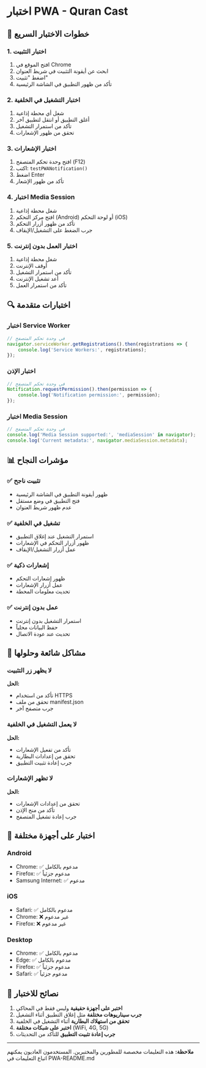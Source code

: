# اختبار PWA - Quran Cast

## 🧪 خطوات الاختبار السريع

### 1. اختبار التثبيت
1. افتح الموقع في Chrome
2. ابحث عن أيقونة التثبيت في شريط العنوان
3. اضغط "تثبيت"
4. تأكد من ظهور التطبيق في الشاشة الرئيسية

### 2. اختبار التشغيل في الخلفية
1. شغل أي محطة إذاعية
2. أغلق التطبيق أو انتقل لتطبيق آخر
3. تأكد من استمرار التشغيل
4. تحقق من ظهور الإشعارات

### 3. اختبار الإشعارات
1. افتح وحدة تحكم المتصفح (F12)
2. اكتب: `testPWANotification()`
3. اضغط Enter
4. تأكد من ظهور الإشعار

### 4. اختبار Media Session
1. شغل محطة إذاعية
2. افتح مركز التحكم (Android) أو لوحة التحكم (iOS)
3. تأكد من ظهور أزرار التحكم
4. جرب الضغط على التشغيل/الإيقاف

### 5. اختبار العمل بدون إنترنت
1. شغل محطة إذاعية
2. أوقف الإنترنت
3. تأكد من استمرار التشغيل
4. أعد تشغيل الإنترنت
5. تأكد من استمرار العمل

## 🔍 اختبارات متقدمة

### اختبار Service Worker
```javascript
// في وحدة تحكم المتصفح
navigator.serviceWorker.getRegistrations().then(registrations => {
    console.log('Service Workers:', registrations);
});
```

### اختبار الإذن
```javascript
// في وحدة تحكم المتصفح
Notification.requestPermission().then(permission => {
    console.log('Notification permission:', permission);
});
```

### اختبار Media Session
```javascript
// في وحدة تحكم المتصفح
console.log('Media Session supported:', 'mediaSession' in navigator);
console.log('Current metadata:', navigator.mediaSession.metadata);
```

## 📊 مؤشرات النجاح

### ✅ تثبيت ناجح
- ظهور أيقونة التطبيق في الشاشة الرئيسية
- فتح التطبيق في وضع مستقل
- عدم ظهور شريط العنوان

### ✅ تشغيل في الخلفية
- استمرار التشغيل عند إغلاق التطبيق
- ظهور أزرار التحكم في الإشعارات
- عمل أزرار التشغيل/الإيقاف

### ✅ إشعارات ذكية
- ظهور إشعارات التحكم
- عمل أزرار الإشعارات
- تحديث معلومات المحطة

### ✅ عمل بدون إنترنت
- استمرار التشغيل بدون إنترنت
- حفظ البيانات محلياً
- تحديث عند عودة الاتصال

## 🐛 مشاكل شائعة وحلولها

### لا يظهر زر التثبيت
**الحل:**
- تأكد من استخدام HTTPS
- تحقق من ملف manifest.json
- جرب متصفح آخر

### لا يعمل التشغيل في الخلفية
**الحل:**
- تأكد من تفعيل الإشعارات
- تحقق من إعدادات البطارية
- جرب إعادة تثبيت التطبيق

### لا تظهر الإشعارات
**الحل:**
- تحقق من إعدادات الإشعارات
- تأكد من منح الإذن
- جرب إعادة تشغيل المتصفح

## 📱 اختبار على أجهزة مختلفة

### Android
- Chrome: ✅ مدعوم بالكامل
- Firefox: ✅ مدعوم جزئياً
- Samsung Internet: ✅ مدعوم

### iOS
- Safari: ✅ مدعوم بالكامل
- Chrome: ❌ غير مدعوم
- Firefox: ❌ غير مدعوم

### Desktop
- Chrome: ✅ مدعوم بالكامل
- Edge: ✅ مدعوم بالكامل
- Firefox: ✅ مدعوم جزئياً
- Safari: ✅ مدعوم جزئياً

## 🎯 نصائح للاختبار

1. **اختبر على أجهزة حقيقية** وليس فقط في المحاكي
2. **جرب سيناريوهات مختلفة** مثل إغلاق التطبيق أثناء التشغيل
3. **تحقق من استهلاك البطارية** أثناء التشغيل في الخلفية
4. **اختبر على شبكات مختلفة** (WiFi, 4G, 5G)
5. **جرب إعادة تثبيت التطبيق** للتأكد من التحديثات

---

**ملاحظة:** هذه التعليمات مخصصة للمطورين والمختبرين. المستخدمون العاديون يمكنهم اتباع التعليمات في PWA-README.md
